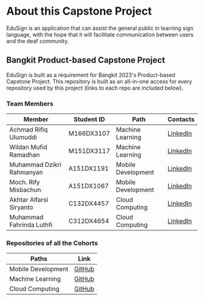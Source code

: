 # About this Capstone Project

EduSign is an application that can assist the general public in learning sign language, with the hope that it will facilitate communication between users and the deaf community.

## Bangkit Product-based Capstone Project

EduSign is built as a requirement for Bangkit 2023's Product-based Capstone Project. This repository is built as an all-in-one access for every repository used by this project (links to each repo are included below).

### Team Members

| Member                     | Student ID     | Path                | Contacts                    |
|----------------------------|----------------|---------------------|-----------------------------|
| Achmad Rifiq Ulumuddi     | M166DX3107     | Machine Learning     | [LinkedIn](https://www.linkedin.com/) | [GitHub](https://github.com/) |
| Wildan Mufid Ramadhan      | M151DX3117     | Machine Learning     | [LinkedIn](https://www.linkedin.com/) | [GitHub](https://github.com/) |
| Muhammad Dzikri Rahmanyan  | A151DX1191     | Mobile Development   | [LinkedIn](https://www.linkedin.com/) | [GitHub](https://github.com/) |
| Moch. Rify Misbachun      | A151DX1067     | Mobile Development   | [LinkedIn](https://www.linkedin.com/) | [GitHub](https://github.com/) |
| Akhtar Alfarsi Siryanto    | C132DX4457     | Cloud Computing      | [LinkedIn](https://www.linkedin.com/) | [GitHub](https://github.com/) |
| Muhammad Fahrinda Luthfi    | C312DX4654     | Cloud Computing      | [LinkedIn](https://www.linkedin.com/) | [GitHub](https://github.com/) |

### Repositories of all the Cohorts

| Paths                | Link                        |
|----------------------|-----------------------------|
| Mobile Development    | [GitHub](https://github.com/) |
| Machine Learning      | [GitHub](https://github.com/) |
| Cloud Computing       | [GitHub](https://github.com/) |
